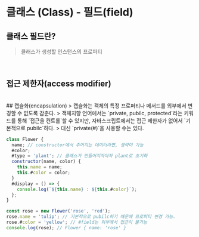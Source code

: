 # 클래스 (Class) - 필드(field)

## 클래스 필드란?

> 클래스가 생성할 인스턴스의 프로퍼티

<br/>

## 접근 제한자(access modifier)

<br/>
## 캡슐화(encapsulation)
> 캡슐화는 객체의 특정 프로퍼티나 메서드를 외부에서 변경할 수 없도록 감춘다.  
> 객체지향 언어에서는 `private, pubilc, protected`라는 키워드를 통해 `접근을 컨트롤`할 수 있지만, 자바스크립트에서는 접근 제한자가 없어서 `기본적으로 pubilc`하다.  
> 대신 `private(#)`을 사용할 수는 있다.

<br/>

```javascript
class Flower {
  name; // constructor에서 주어지는 데이터라면, 생략이 가능
  #color;
  #type = 'plant'; // 클래스가 만들어지자마자 plant로 초기화
  constructor(name, color) {
    this.name = name;
    this.#color = color;
  }
  #display = () => {
    console.log(`${this.name} : ${this.#color}`);
  };
}

const rose = new Flower('rose', 'red');
rose.name = 'tulip'; // 기본적으로 pubilc하기 때문에 프로퍼티 변경 가능.
rose.#color = 'yellow'; // #field는 외부에서 접근이 불가능
console.log(rose); // Flower { name: 'rose' }
```
